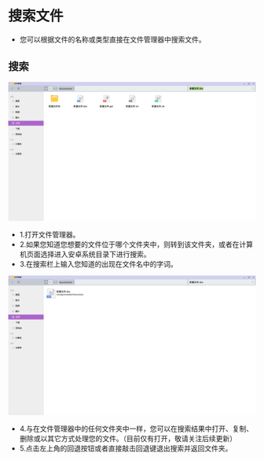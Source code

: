 # 搜索文件

- 您可以根据文件的名称或类型直接在文件管理器中搜索文件。

## 搜索

![](../pic/soft/搜索文件.png)
  - 1.打开文件管理器。
  - 2.如果您知道您想要的文件位于哪个文件夹中，则转到该文件夹，或者在计算机页面选择进入安卓系统目录下进行搜索。
  - 3.在搜索栏上输入您知道的出现在文件名中的字词。


![](../pic/soft/搜索文件结果.png)
  - 4.与在文件管理器中的任何文件夹中一样，您可以在搜索结果中打开、复制、删除或以其它方式处理您的文件。（目前仅有打开，敬请关注后续更新）
  - 5.点击左上角的回退按钮或者直接敲击回退键退出搜索并返回文件夹。
